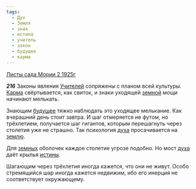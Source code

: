 ```yaml
---
tags:
  - Дух
  - Земля
  - знак
  - истина
  - учитель
  - закон
  - будущее
  - карма
---
```


[Листы сада Мории 2 1925г](https://127.0.0.1:4002/agni/1925)

___216___
Законы явления [Учителей](../../../tags/#учитель) сопряжены с планом всей культуры. [Карма](../../../tags/#карма) свёртывается, как свиток, и знаки уходящей [земной](../../../tags/#Земля) мощи начинают мелькать.   

Знающим [будущее](../../../tags/#будущее) тяжко наблюдать это уходящее мелькание. Как вчерашний день стоит завтра. И шаг отмеряется не футом, но трёхлетием, получается шаг гигантов, которым перешагнуть через столетия уже не страшно. Так психология [духа](../../../tags/#Дух) просачивается на [землю](../../../tags/#Земля).   

Для [земных](../../../tags/#Земля) оболочек каждое столетие угрозе подобно. Но мост [духа](../../../tags/#Дух) даёт крылья [истины](../../../tags/#истина).   

Шагающим через трёхлетия иногда кажется, что они не живут. Особо стремящийся шар иногда кажется недвижим, ибо его инерция не соответствует окружающему.   

